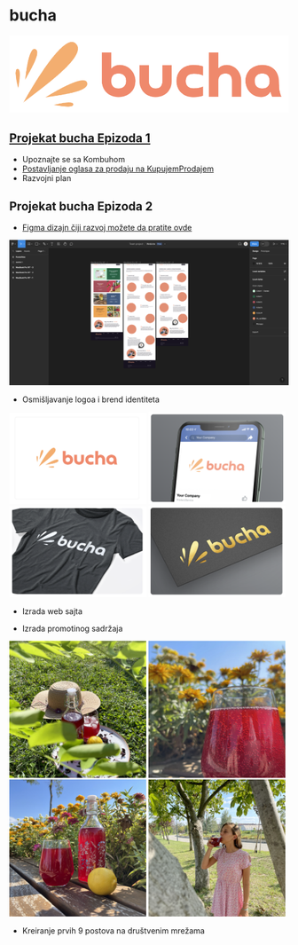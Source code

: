 # bucha
![Front](https://github.com/UPocek/bucha/blob/master/docs/bucha_logo.png)

## [Projekat bucha Epizoda 1](https://youtu.be/pLSsSwUuUfQ)

- Upoznajte se sa Kombuhom
- [Postavljanje oglasa za prodaju na KupujemProdajem](https://novi.kupujemprodajem.com/poljoprivreda/seme-i-sadnice/kombuha-kombucha-scoby-cajna-gljiva/oglas/156541277?filterId=1923598108)
- Razvojni plan

## Projekat bucha Epizoda 2

- [Figma dizajn čiji razvoj možete da pratite ovde](https://www.figma.com/file/ESwijgf0pVvMkRvTb8YeUk/Webiste?type=design&node-id=0%3A1&mode=design&t=AacLlwBZlOuOY6f7-1)

![Figma](https://github.com/UPocek/bucha/blob/master/docs/figma.png)

- Osmišljavanje logoa i brend identiteta

<img src="https://github.com/UPocek/bucha/blob/master/docs/card1.png" width="49%"></img>
<img src="https://github.com/UPocek/bucha/blob/master/docs/card2.png" width="49%"></img>
<img src="https://github.com/UPocek/bucha/blob/master/docs/card3.png" width="49%"></img>
<img src="https://github.com/UPocek/bucha/blob/master/docs/card4.png" width="49%"></img>

- Izrada web sajta


- Izrada promotinog sadržaja

<img src="https://github.com/UPocek/bucha/blob/master/docs/kombuha3_5.jpg" width="49%"></img>
<img src="https://github.com/UPocek/bucha/blob/master/docs/kombuha3_2.jpg" width="49%"></img>
<img src="https://github.com/UPocek/bucha/blob/master/docs/kombuha3_3.jpg" width="49%"></img>
<img src="https://github.com/UPocek/bucha/blob/master/docs/kombuha3_1.jpg" width="49%"></img>

- Kreiranje prvih 9 postova na društvenim mrežama
